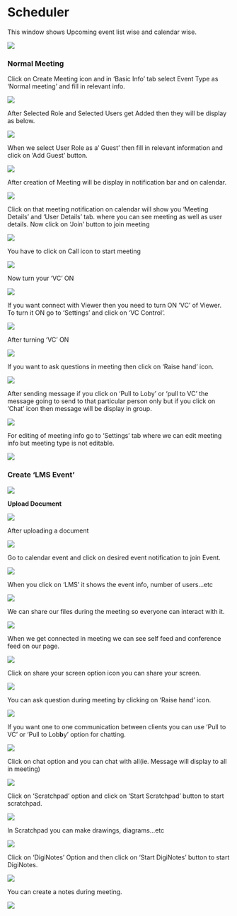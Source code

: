 # Scheduler

This window shows Upcoming event list wise and calendar wise.

![](../.gitbook/assets/image%20%28123%29.png)

###  **Normal Meeting**

Click on Create Meeting icon and in ‘Basic Info’ tab select Event Type as ‘Normal meeting’ and fill in relevant info.

![](../.gitbook/assets/image%20%28142%29.png)

After Selected Role and Selected Users get Added then they will be display as below.

![](../.gitbook/assets/image%20%28203%29.png)

When we select User Role as a’ Guest’ then fill in relevant information and click on ‘Add Guest’ button.

![](../.gitbook/assets/image%20%28121%29.png)

After creation of Meeting will be display in notification bar and on calendar.

![](../.gitbook/assets/image%20%2888%29.png)

Click on that meeting notification on calendar will show you ‘Meeting Details’ and ‘User Details’ tab. where you can see meeting as well as user details. Now click on ‘Join’ button to join meeting

![](../.gitbook/assets/image%20%2896%29.png)

You have to click on Call icon to start meeting

![](../.gitbook/assets/image%20%28114%29.png)

Now turn your ‘VC’ ON

![](../.gitbook/assets/image%20%2878%29.png)

If you want connect with Viewer then you need to turn ON ‘VC’ of Viewer. To turn it ON go to ‘Settings’ and click on ‘VC Control’.

![](../.gitbook/assets/image%20%28155%29.png)

After turning ‘VC’ ON

![](../.gitbook/assets/image%20%2880%29.png)

If you want to ask questions in meeting then click on ‘Raise hand’ icon.

![](../.gitbook/assets/image%20%28173%29.png)

After sending message if you click on ‘Pull to Loby’ or ‘pull to VC’ the message going to send to that particular person only but if you click on ‘Chat’ icon then message will be display in group.

![](../.gitbook/assets/image%20%28134%29.png)

For editing of meeting info go to ‘Settings’ tab where we can edit meeting info but meeting type is not editable.

![](../.gitbook/assets/image%20%2856%29.png)

###  **Create ‘LMS Event’**

![](../.gitbook/assets/image%20%2894%29.png)

 **Upload Document**

![](../.gitbook/assets/image%20%28164%29.png)

After uploading a document

![](../.gitbook/assets/image%20%2876%29.png)

Go to calendar event and click on desired event notification to join Event.

![](../.gitbook/assets/image%20%2849%29.png)

When you click on ‘LMS’ it shows the event info, number of users…etc

![](../.gitbook/assets/image%20%285%29.png)

We can share our files during the meeting so everyone can interact with it.

![](../.gitbook/assets/image%20%28206%29.png)

When we get connected in meeting we can see self feed and conference feed on our page.

![](../.gitbook/assets/image%20%28129%29.png)

Click on share your screen option icon you can share your screen.

![](../.gitbook/assets/image%20%28169%29.png)

You can ask question during meeting by clicking on ‘Raise hand’ icon.

![](../.gitbook/assets/image%20%2891%29.png)

If you want one to one communication between clients you can use ‘Pull to VC’ or ‘Pull to Lob**b**y’ option for chatting.

![](../.gitbook/assets/image%20%28201%29.png)

Click on chat option and you can chat with all\(ie. Message will display to all in meeting\)

![](../.gitbook/assets/image%20%28178%29.png)

Click on ‘Scratchpad’ option and click on ‘Start Scratchpad’ button to start scratchpad.

![](../.gitbook/assets/image%20%2851%29.png)

In Scratchpad you can make drawings, diagrams…etc

![](../.gitbook/assets/image%20%2844%29.png)

Click on ‘DigiNotes’ Option and then click on ‘Start DigiNotes’ button to start DigiNotes.

![](../.gitbook/assets/image%20%2869%29.png)

You can create a notes during meeting.

![](../.gitbook/assets/image%20%28187%29.png)



